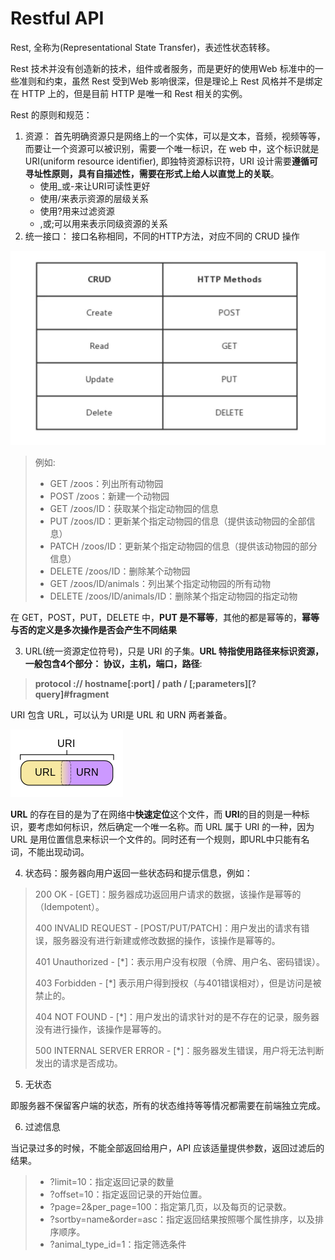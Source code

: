 # Restful API

Rest, 全称为(Representational State Transfer)，表述性状态转移。

Rest 技术并没有创造新的技术，组件或者服务，而是更好的使用Web 标准中的一些准则和约束，虽然 Rest 受到Web 影响很深，但是理论上 Rest 风格并不是绑定在 HTTP 上的，但是目前 HTTP 是唯一和 Rest 相关的实例。

Rest 的原则和规范：

1. 资源： 首先明确资源只是网络上的一个实体，可以是文本，音频，视频等等，而要让一个资源可以被识别，需要一个唯一标识，在 web 中，这个标识就是 URI(uniform resource identifier), 即独特资源标识符，URI 设计需要**遵循可寻址性原则，具有自描述性，需要在形式上给人以直觉上的关联**。
   * 使用_或-来让URI可读性更好
   * 使用/来表示资源的层级关系
   * 使用?用来过滤资源
   * ,或;可以用来表示同级资源的关系
2. 统一接口： 接口名称相同，不同的HTTP方法，对应不同的 CRUD 操作

<img src="./img/57.jpg" style="zoom:50%;" />

> 例如: 
>
> - GET /zoos：列出所有动物园
> - POST /zoos：新建一个动物园
> - GET /zoos/ID：获取某个指定动物园的信息
> - PUT /zoos/ID：更新某个指定动物园的信息（提供该动物园的全部信息）
> - PATCH /zoos/ID：更新某个指定动物园的信息（提供该动物园的部分信息）
> - DELETE /zoos/ID：删除某个动物园
> - GET /zoos/ID/animals：列出某个指定动物园的所有动物
> - DELETE /zoos/ID/animals/ID：删除某个指定动物园的指定动物

在 GET，POST，PUT，DELETE 中，**PUT 是不幂等**，其他的都是幂等的，**幂等与否的定义是多次操作是否会产生不同结果**

3. URL(统一资源定位符号)，只是 URI 的子集。**URL 特指使用路径来标识资源，一般包含4个部分： 协议，主机，端口，路径**:

> **protocol :// hostname[:port] / path / [;parameters][?query]#fragment**

URI 包含 URL，可以认为 URI是 URL 和 URN 两者兼备。

![](./img/58.png)

**URL** 的存在目的是为了在网络中**快速定位**这个文件，而 **URI**的目的则是一种标识，要考虑如何标识，然后确定一个唯一名称。而 URL 属于 URI 的一种，因为 URL 是用位置信息来标识一个文件的。同时还有一个规则，即URL中只能有名词，不能出现动词。

4. 状态码：服务器向用户返回一些状态码和提示信息，例如：

> 200 OK - [GET]：服务器成功返回用户请求的数据，该操作是幂等的（Idempotent）。
>
> 400 INVALID REQUEST - [POST/PUT/PATCH]：用户发出的请求有错误，服务器没有进行新建或修改数据的操作，该操作是幂等的。
>
> 401 Unauthorized - [*]：表示用户没有权限（令牌、用户名、密码错误）。
>
> 403 Forbidden - [*] 表示用户得到授权（与401错误相对），但是访问是被禁止的。
>
> 404 NOT FOUND - [*]：用户发出的请求针对的是不存在的记录，服务器没有进行操作，该操作是幂等的。
>
> 500 INTERNAL SERVER ERROR - [*]：服务器发生错误，用户将无法判断发出的请求是否成功。

5. 无状态

即服务器不保留客户端的状态，所有的状态维持等等情况都需要在前端独立完成。

6. 过滤信息

当记录过多的时候，不能全部返回给用户，API 应该适量提供参数，返回过滤后的结果。

> - ?limit=10：指定返回记录的数量
> - ?offset=10：指定返回记录的开始位置。
> - ?page=2&per_page=100：指定第几页，以及每页的记录数。
> - ?sortby=name&order=asc：指定返回结果按照哪个属性排序，以及排序顺序。
> - ?animal_type_id=1：指定筛选条件

